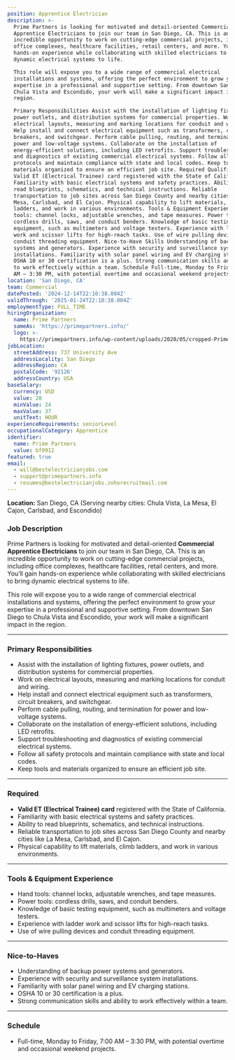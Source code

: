 ```yaml
---
position: Apprentice Electrician
description: >-
  Prime Partners is looking for motivated and detail-oriented Commercial
  Apprentice Electricians to join our team in San Diego, CA. This is an
  incredible opportunity to work on cutting-edge commercial projects, including
  office complexes, healthcare facilities, retail centers, and more. You’ll gain
  hands-on experience while collaborating with skilled electricians to bring
  dynamic electrical systems to life.

  This role will expose you to a wide range of commercial electrical
  installations and systems, offering the perfect environment to grow your
  expertise in a professional and supportive setting. From downtown San Diego to
  Chula Vista and Escondido, your work will make a significant impact in the
  region.

  Primary Responsibilities Assist with the installation of lighting fixtures,
  power outlets, and distribution systems for commercial properties. Work on
  electrical layouts, measuring and marking locations for conduit and wiring.
  Help install and connect electrical equipment such as transformers, circuit
  breakers, and switchgear. Perform cable pulling, routing, and termination for
  power and low-voltage systems. Collaborate on the installation of
  energy-efficient solutions, including LED retrofits. Support troubleshooting
  and diagnostics of existing commercial electrical systems. Follow all safety
  protocols and maintain compliance with state and local codes. Keep tools and
  materials organized to ensure an efficient job site. Required Qualifications
  Valid ET (Electrical Trainee) card registered with the State of California.
  Familiarity with basic electrical systems and safety practices. Ability to
  read blueprints, schematics, and technical instructions. Reliable
  transportation to job sites across San Diego County and nearby cities like La
  Mesa, Carlsbad, and El Cajon. Physical capability to lift materials, climb
  ladders, and work in various environments. Tools & Equipment Experience Hand
  tools: channel locks, adjustable wrenches, and tape measures. Power tools:
  cordless drills, saws, and conduit benders. Knowledge of basic testing
  equipment, such as multimeters and voltage testers. Experience with ladder
  work and scissor lifts for high-reach tasks. Use of wire pulling devices and
  conduit threading equipment. Nice-to-Have Skills Understanding of backup power
  systems and generators. Experience with security and surveillance system
  installations. Familiarity with solar panel wiring and EV charging stations.
  OSHA 10 or 30 certification is a plus. Strong communication skills and ability
  to work effectively within a team. Schedule Full-time, Monday to Friday, 7:00
  AM – 3:30 PM, with potential overtime and occasional weekend projects.
location: 'San Diego, CA'
team: Commercial
datePosted: '2024-12-14T22:10:38.004Z'
validThrough: '2025-01-24T22:10:38.004Z'
employmentType: FULL_TIME
hiringOrganization:
  name: Prime Partners
  sameAs: 'https://primepartners.info/'
  logo: >-
    https://primepartners.info/wp-content/uploads/2020/05/cropped-Prime-Partners-Logo-NO-BG-1-1.png
jobLocation:
  streetAddress: 737 University Ave
  addressLocality: San Diego
  addressRegion: CA
  postalCode: '92126'
  addressCountry: USA
baseSalary:
  currency: USD
  value: 28
  minValue: 24
  maxValue: 37
  unitText: HOUR
experienceRequirements: seniorLevel
occupationalCategory: Apprentice
identifier:
  name: Prime Partners
  value: bf0912
featured: true
email:
  - will@bestelectricianjobs.com
  - support@primepartners.info
  - resumes@bestelectricianjobs.zohorecruitmail.com
---
```


**Location:** San Diego, CA (Serving nearby cities: Chula Vista, La Mesa, El Cajon, Carlsbad, and Escondido)  

### Job Description  
Prime Partners is looking for motivated and detail-oriented **Commercial Apprentice Electricians** to join our team in San Diego, CA. This is an incredible opportunity to work on cutting-edge commercial projects, including office complexes, healthcare facilities, retail centers, and more. You’ll gain hands-on experience while collaborating with skilled electricians to bring dynamic electrical systems to life.  

This role will expose you to a wide range of commercial electrical installations and systems, offering the perfect environment to grow your expertise in a professional and supportive setting. From downtown San Diego to Chula Vista and Escondido, your work will make a significant impact in the region.  

---

### Primary Responsibilities  
- Assist with the installation of lighting fixtures, power outlets, and distribution systems for commercial properties.  
- Work on electrical layouts, measuring and marking locations for conduit and wiring.  
- Help install and connect electrical equipment such as transformers, circuit breakers, and switchgear.  
- Perform cable pulling, routing, and termination for power and low-voltage systems.  
- Collaborate on the installation of energy-efficient solutions, including LED retrofits.  
- Support troubleshooting and diagnostics of existing commercial electrical systems.  
- Follow all safety protocols and maintain compliance with state and local codes.  
- Keep tools and materials organized to ensure an efficient job site.  

---

### Required  
- **Valid ET (Electrical Trainee) card** registered with the State of California.  
- Familiarity with basic electrical systems and safety practices.  
- Ability to read blueprints, schematics, and technical instructions.  
- Reliable transportation to job sites across San Diego County and nearby cities like La Mesa, Carlsbad, and El Cajon.  
- Physical capability to lift materials, climb ladders, and work in various environments.  

---

### Tools & Equipment Experience  
- Hand tools: channel locks, adjustable wrenches, and tape measures.  
- Power tools: cordless drills, saws, and conduit benders.  
- Knowledge of basic testing equipment, such as multimeters and voltage testers.  
- Experience with ladder work and scissor lifts for high-reach tasks.  
- Use of wire pulling devices and conduit threading equipment.  

---

### Nice-to-Haves 
- Understanding of backup power systems and generators.  
- Experience with security and surveillance system installations.  
- Familiarity with solar panel wiring and EV charging stations.  
- OSHA 10 or 30 certification is a plus.  
- Strong communication skills and ability to work effectively within a team.  

---

### Schedule  
- Full-time, Monday to Friday, 7:00 AM – 3:30 PM, with potential overtime and occasional weekend projects.  
